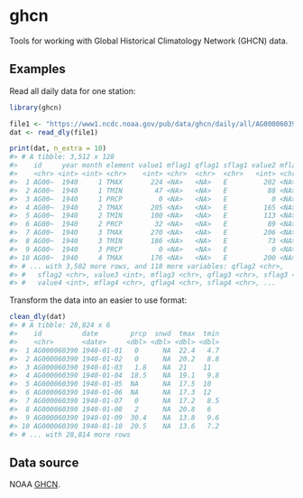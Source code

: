 
<!-- README.md is generated from README.Rmd. Please edit that file -->
ghcn
====

Tools for working with Global Historical Climatology Network (GHCN) data.

Examples
--------

Read all daily data for one station:

``` r
library(ghcn)

file1 <- "https://www1.ncdc.noaa.gov/pub/data/ghcn/daily/all/AG000060390.dly"
dat <- read_dly(file1)

print(dat, n_extra = 10)
#> # A tibble: 3,512 x 128
#>    id     year month element value1 mflag1 qflag1 sflag1 value2 mflag2
#>    <chr> <int> <int> <chr>    <int> <chr>  <chr>  <chr>   <int> <chr> 
#>  1 AG00~  1940     1 TMAX       224 <NA>   <NA>   E         202 <NA>  
#>  2 AG00~  1940     1 TMIN        47 <NA>   <NA>   E          88 <NA>  
#>  3 AG00~  1940     1 PRCP         0 <NA>   <NA>   E           0 <NA>  
#>  4 AG00~  1940     2 TMAX       205 <NA>   <NA>   E         165 <NA>  
#>  5 AG00~  1940     2 TMIN       100 <NA>   <NA>   E         113 <NA>  
#>  6 AG00~  1940     2 PRCP        32 <NA>   <NA>   E          89 <NA>  
#>  7 AG00~  1940     3 TMAX       270 <NA>   <NA>   E         206 <NA>  
#>  8 AG00~  1940     3 TMIN       186 <NA>   <NA>   E          73 <NA>  
#>  9 AG00~  1940     3 PRCP         0 <NA>   <NA>   E           0 <NA>  
#> 10 AG00~  1940     4 TMAX       176 <NA>   <NA>   E         200 <NA>  
#> # ... with 3,502 more rows, and 118 more variables: qflag2 <chr>,
#> #   sflag2 <chr>, value3 <int>, mflag3 <chr>, qflag3 <chr>, sflag3 <chr>,
#> #   value4 <int>, mflag4 <chr>, qflag4 <chr>, sflag4 <chr>, ...
```

Transform the data into an easier to use format:

``` r
clean_dly(dat)
#> # A tibble: 28,824 x 6
#>    id          date        prcp  snwd  tmax  tmin
#>    <chr>       <date>     <dbl> <dbl> <dbl> <dbl>
#>  1 AG000060390 1940-01-01   0      NA  22.4   4.7
#>  2 AG000060390 1940-01-02   0      NA  20.2   8.8
#>  3 AG000060390 1940-01-03   1.8    NA  21    11  
#>  4 AG000060390 1940-01-04  18.5    NA  19.1   9.8
#>  5 AG000060390 1940-01-05  NA      NA  17.5  10  
#>  6 AG000060390 1940-01-06  NA      NA  17.3  12  
#>  7 AG000060390 1940-01-07   0      NA  17.2   8.5
#>  8 AG000060390 1940-01-08   2      NA  20.8   6  
#>  9 AG000060390 1940-01-09  30.4    NA  13.8   9.6
#> 10 AG000060390 1940-01-10  20.5    NA  13.6   7.2
#> # ... with 28,814 more rows
```

Data source
-----------

NOAA [GHCN](https://www.ncdc.noaa.gov/ghcn-daily-description).
